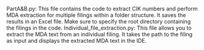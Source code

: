 PartA&B.py:
This file contains the code to extract CIK numbers and perform MDA extraction for multiple filings within a folder structure. It saves the results in an Excel file. Make sure to specify the root directory containing the filings in the code.
Individual_file_extraction.py:
This file allows you to extract the MDA text from an individual filing. It takes the path to the filing as input and displays the extracted MDA text in the IDE.
